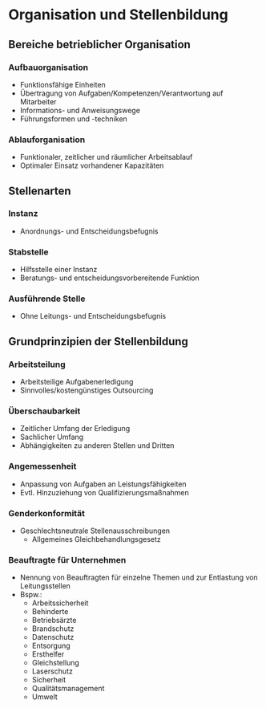 # Organisation und Stellenbildung

## Bereiche betrieblicher Organisation

### Aufbauorganisation
- Funktionsfähige Einheiten
- Übertragung von Aufgaben/Kompetenzen/Verantwortung auf Mitarbeiter
- Informations- und Anweisungswege
- Führungsformen und -techniken

### Ablauforganisation
- Funktionaler, zeitlicher und räumlicher Arbeitsablauf
- Optimaler Einsatz vorhandener Kapazitäten

## Stellenarten

### Instanz
- Anordnungs- und Entscheidungsbefugnis

### Stabstelle
- Hilfsstelle einer Instanz
- Beratungs- und entscheidungsvorbereitende Funktion

### Ausführende Stelle
- Ohne Leitungs- und Entscheidungsbefugnis

## Grundprinzipien der Stellenbildung

### Arbeitsteilung
- Arbeitsteilige Aufgabenerledigung
- Sinnvolles/kostengünstiges Outsourcing

### Überschaubarkeit
- Zeitlicher Umfang der Erledigung
- Sachlicher Umfang
- Abhängigkeiten zu anderen Stellen und Dritten

### Angemessenheit
- Anpassung von Aufgaben an Leistungsfähigkeiten
- Evtl. Hinzuziehung von Qualifizierungsmaßnahmen

### Genderkonformität
- Geschlechtsneutrale Stellenausschreibungen
  - Allgemeines Gleichbehandlungsgesetz

### Beauftragte für Unternehmen
- Nennung von Beauftragten für einzelne Themen und zur Entlastung von Leitungsstellen
- Bspw.:
  - Arbeitssicherheit
  - Behinderte
  - Betriebsärzte
  - Brandschutz
  - Datenschutz
  - Entsorgung
  - Ersthelfer
  - Gleichstellung
  - Laserschutz
  - Sicherheit
  - Qualitätsmanagement
  - Umwelt
 
